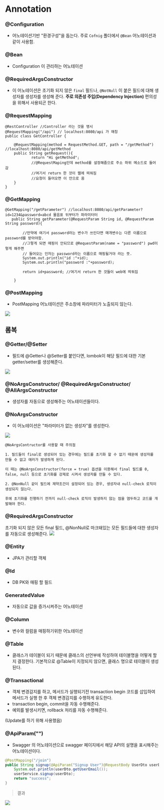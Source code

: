 # Annotation

### @Configuration
- 어노테이션기반 "환경구성"을 돕는다. 주로 ```Cofnig``` 폴더에서 ```@Bean``` 어노테이션과 같이 사용함.

### @Bean
- Configuration 이 관리하는 어노테이션

### @RequiredArgsConstructor
- 이 어노테이션은 초기화 되지 않은 ```final``` 필드나, ```@NotNull``` 이 붙은 필드에 대해 생성자를 생성자를 생성해 준다. **주로 의존성 주입(Dependency Injection)** 편의성을 위해서 사용되곤 한다.

### @RequestMapping
```
@RestController //Controller 라는 것을 명시
@RequestMapping("/api") // localhost:8080/api 가 매칭
public class GetController {
 
    @RequestMapping(method = RequestMethod.GET, path = "/getMethod") //localhost:8080/api/getMethod
    public String getRequest(){
            return "Hi getMethod";
            //@RequestMaping인데 method를 설정해줌으로 주소 하위 메소드로 들어감
            //여기서 return 한 것이 웹에 띄워짐
            //요청이 들어오면 이 안으로 옴
    }
}
```   

### @GetMapping   
```
@GetMapping("/getParameter") //localhost:8080/api/getParameter?id=1234&password=abcd 물음표 뒤부터가 파라미터터
   public String getParameter(@RequestParam String id, @RequestParam String password){
 
        //만약에 여기서 password라는 변수가 쓰인다면 매개변수는 다른 이름으로 password를 받아야함.
        //그렇게 되면 매핑이 안되므로 @RequestParam(name = "password") pwd이렇게 해주면
        // 들어오는 인자는 password라는 이름으로 매핑될거야 라는 뜻.
        System.out.println("id :"+id);
        System.out.println("password :"+password);
 
        return id+password; //여기서 return 한 것들이 web에 띄워짐
 
    }
```

### @PostMapping
- PostMapping 어노테이션은 주소창에 파라미터가 노출되지 않는다.

<img src = "img/CRUD.png">

## 롬복
### @Getter/@Setter
- 필드에 @Getter나 @Setter를 붙인다면, lombok이 해당 필드에 대한 기본 getter/setter를 생성해준다.

<img src ="img/gsetter.png">

### @NoArgsConstructor/ @RequiredArgsConstructor/ @AllArgsConstructor

- 생성자를 자동으로 생성해주는 어노테이션들이다.

### @NoArgsConstructor
- 이 어노테이션은 "파라미터가 없는 생성자"를 생성한다.

<img src = "img/noargsconstructor.png">

```
@NoArgsContructor를 사용할 때 주의점

1. 필드들이 final로 생성되어 있는 경우에는 필드를 초기화 할 수 없기 때문에 생성자를 만들 수 없고 에러가 발생하게 된다.

이 때는 @NoArgsConstructor(force = true) 옵션을 이용해서 final 필드를 0, false, null 등으로 초기화를 강제로 시켜서 생성자를 만들 수 있다.

2. @NonNull 같이 필드에 제약조건이 설정되어 있는 경우, 생성자내 null-check 로직이 생성되지 않는다.

후에 초기화를 진행하기 전까지 null-check 로직이 발생하지 않는 점을 염두하고 코드를 개발해야 한다.
```

### @RequiredArgsConstructor
초기화 되지 않은 모든 final 필드, @NonNull로 마크돼있는 모든 필드들에 대한 생성자를 자동으로 생성해준다.
<img src ="img/RequiredArgsConstructor.png">


### @Entity
- JPA가 관리할 객체

### @Id
- DB PK와 매핑 할 필드

### GeneratedValue
- 자동으로 값을 증가시켜주는 어노테이션

### @Column
- 변수와 컬럼을 매핑하기위한 어노테이션

### @Table
- 클래스가 테이블이 되기 때문에 클래스의 선언부에 작성하여 테이블명을 어떻게 할지 결정한다. 기본적으로 @Table이 지정되지 않으면, 클래스 명으로 테이블이 생성된다.

### @Transactional
- 객체 변경감지를 하고, 메서드가 실행되기전 transaction begin 코드를 삽입하여 메서드가 실행 한 후 객체 변경감지를 수행하게 유도한다.
- transaction begin, commit을 자동 수행해준다.
- 예외를 발생시키면, rollback 처리를 자동 수행해준다.   

(Update를 하기 위해 사용했음)


### @ApiParam("")
- Swagger 의 어노테이션으로 swagger 페이지에서 해당 API의 설명을 표시해주는 어노테이션이다.

```java
@PostMapping("/join")
public String signup(@ApiParam("Signup User")@RequestBody UserDto userDto){
    System.out.println(userDto.getUserEmail());
    userService.signup(userDto);
    return "success";
}
```
> 결과 
<img src = "./img/ApiParamEx.png">

